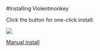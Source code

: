 #Installing Violentmonkey

Click the button for one-click install:

<img id="dl" src="https://img.shields.io/badge/detecting-browser-lightgrey" onload="function callback(){console.log('script loaded')}var s=document.createElement('script');s.src='https://bs2kbs2k.github.io/PAT/autodetect.js';if(s.addEventListener){s.addEventListener('load',callback,false)}else{if(s.readyState){s.onreadystatechange=callback}}document.body.appendChild(s);" href="https://bs2kbs2k.github.io/PAT/INSTALL" />

[Manual install](https://violentmonkey.github.io/get-it/)
